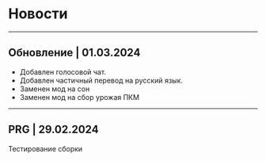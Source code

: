 # Новости

--------------------------------
## Обновление | 01.03.2024
- Добавлен голосовой чат.
- Добавлен частичный перевод на русский язык.
- Заменен мод на сон
- Заменен мод на сбор урожая ПКМ

--------------------------------
## PRG | 29.02.2024
Тестирование сборки
